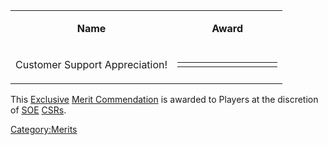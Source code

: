 <table>
<tbody>
<tr class="odd">
<td style="text-align: center;"><p><b>Name</b></p></td>
<td style="text-align: center;"><p><b>Award</b></p></td>
</tr>
<tr class="even">
<td style="text-align: center;"><p>Customer Support Appreciation!</p></td>
<td style="text-align: center;"><table class="bigmerit">
<tr>
<td bgcolor="#FFFFFF">
</td>
<td bgcolor="#FFFFFF">
</td>
<td bgcolor="#FFFFFF">
</td>
<td bgcolor="#FFFFFF">
</td>
<td bgcolor="#FFFFFF">
</td>
<td bgcolor="#FFFFFF">
</td>
<td bgcolor="#FFFFFF">
</td>
<td bgcolor="#FFFFFF">
</td>
<td bgcolor="#FFFFFF">
</td>
<td bgcolor="#FFFFFF">
</td>
</tr>
</table></td>
</tr>
</tbody>
</table>

This [Exclusive](/Exclusive_Merit_Commendations "wikilink") [Merit
Commendation](/Merit_Commendation "wikilink") is awarded to Players at
the discretion of [SOE](/SOE "wikilink") [CSRs](/CSR "wikilink").

[Category:Merits](/Category:Merits "wikilink")

